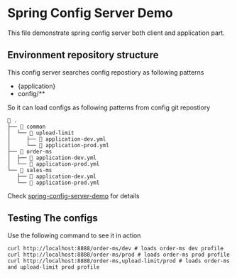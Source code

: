 # Spring Config Server Demo

This file demonstrate spring config server both client and application part.

## Environment repository structure

This config server searches config repostiory as following patterns

-   {application}
-   config/\*\*

So it can load configs as following patterns from config git repostiory

```
 .
├──  common
│  └──  upload-limit
│     ├──  application-dev.yml
│     └──  application-prod.yml
├──  order-ms
│  ├──  application-dev.yml
│  └──  application-prod.yml
└──  sales-ms
   ├──  application-dev.yml
   └──  application-prod.yml
```

Check [spring-config-server-demo](https://github.com/nurrony/spring-config-server-demo-configs) for details

## Testing The configs

Use the following command to see it in action

```
curl http://localhost:8888/order-ms/dev # loads order-ms dev profile
curl http://localhost:8888/order-ms/prod # loads order-ms prod profile
curl http://localhost:8888/order-ms,upload-limit/prod # loads order-ms and upload-limit prod profile
```
